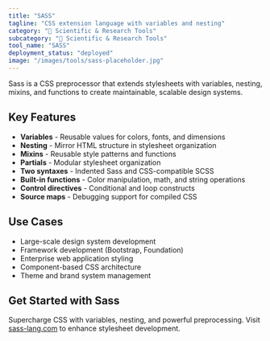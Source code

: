 ```yaml
---
title: "SASS"
tagline: "CSS extension language with variables and nesting"
category: "🔬 Scientific & Research Tools"
subcategory: "🔬 Scientific & Research Tools"
tool_name: "SASS"
deployment_status: "deployed"
image: "/images/tools/sass-placeholder.jpg"
---
```

Sass is a CSS preprocessor that extends stylesheets with variables, nesting, mixins, and functions to create maintainable, scalable design systems.

## Key Features

- **Variables** - Reusable values for colors, fonts, and dimensions
- **Nesting** - Mirror HTML structure in stylesheet organization
- **Mixins** - Reusable style patterns and functions
- **Partials** - Modular stylesheet organization
- **Two syntaxes** - Indented Sass and CSS-compatible SCSS
- **Built-in functions** - Color manipulation, math, and string operations
- **Control directives** - Conditional and loop constructs
- **Source maps** - Debugging support for compiled CSS

## Use Cases

- Large-scale design system development
- Framework development (Bootstrap, Foundation)
- Enterprise web application styling
- Component-based CSS architecture
- Theme and brand system management

## Get Started with Sass

Supercharge CSS with variables, nesting, and powerful preprocessing. Visit [sass-lang.com](https://sass-lang.com) to enhance stylesheet development.